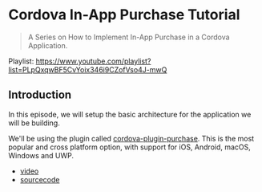 # Cordova In-App Purchase Tutorial

> A Series on How to Implement In-App Purchase in a Cordova Application.

Playlist: https://www.youtube.com/playlist?list=PLpQxqwBF5CvYoix346i9CZofVso4J-mwQ

## Introduction

In this episode, we will setup the basic architecture for the application we will be building.

We'll be using the plugin called
[cordova-plugin-purchase](https://github.com/j3k0/cordova-plugin-purchase).
This is the most popular and cross platform option, with support for iOS,
Android, macOS, Windows and UWP.

 * [video](https://youtu.be/iEpKjnTopMA)
 * [sourcecode](https://github.com/j3k0/cordova-iap-workshop/tree/master/00-intro)

